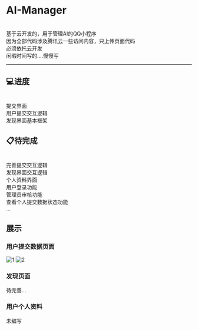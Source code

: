# AI-Manager
<br>基于云开发的，用于管理AI的QQ小程序
<br>因为全部代码涉及腾讯云一些访问内容，只上传页面代码
<br>必须依托云开发
<br>闲暇时间写的....慢慢写

<hr>

## 💻进度

<br>提交界面
<br>用户提交交互逻辑
<br>发现界面基本框架

## 📋待完成

<br>完善提交交互逻辑
<br>发现界面交互逻辑
<br>个人资料界面
<br>用户登录功能
<br>管理员审核功能
<br>查看个人提交数据状态功能
<br>...

## 展示

### 用户提交数据页面

![1](https://user-images.githubusercontent.com/97434905/231431369-48285b72-6a20-4c7a-b266-67eac4ee3654.png)
![2](https://user-images.githubusercontent.com/97434905/231431375-c7a0ce56-5820-4934-9392-5052452131f6.png)

### 发现页面

待完善...

### 用户个人资料

未编写
